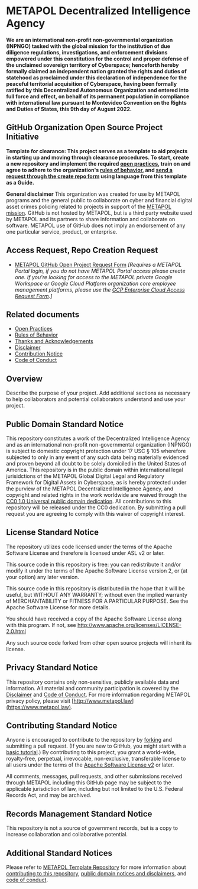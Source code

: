 # METAPOL Decentralized Intelligence Agency
**We are an international non-profit non-governmental organization (INPNGO) tasked with the global mission for the institution of due diligence regulations, investigations, and enforcement divisions empowered under this constitution for the control and proper defense of the unclaimed sovereign territory of Cyberspace; henceforth hereby formally claimed an independent nation granted the rights and duties of statehood as proclaimed under this declaration of independence for the peaceful territorial acquisition of Cyberspace, having been formally ratified by this Decentralized Autonomous Organization and entered into full force and effect, on behalf of its permanent population in compliance with international law pursuant to Montevideo Convention on the Rights and Duties of States, this 9th day of August 2022.**

## GitHub Organization Open Source Project Initiative

**Template for clearance: This project serves as a template to aid projects in starting up and moving through clearance procedures. To start, create a new repository and implement the required [open practices](open_practices.md), train on and agree to adhere to the organization's [rules of behavior](rules_of_behavior.md), and [send a request through the create repo form](https://forms.office.com/Pages/ResponsePage.aspx?id=aQjnnNtg_USr6NJ2cHf8j44WSiOI6uNOvdWse4I-C2NUNk43NzMwODJTRzA4NFpCUk1RRU83RTFNVi4u) using language from this template as a Guide.**

**General disclaimer** This organization was created for use by METAPOL programs and the general public to collaborate on cyber and financial digital asset crimes policing related to projects in support of the [METAPOL mission](https://www.metapol.law).  GitHub is not hosted by METAPOL, but is a third party website used by METAPOL and its partners to share information and collaborate on software. METAPOL use of GitHub does not imply an endorsement of any one particular service, product, or enterprise. 

## Access Request, Repo Creation Request

* [METAPOL GitHub Open Project Request Form](https://www.metapol.law) _[Requires a METAPOL Portal login, if you do not have METAPOL Portal access please create one. If you're looking for access to the METAPOL private Google Workspace or Google Cloud Platform organization core employee management platforms, please use the [GCP Enterprise Cloud Access Request Form](https://www.metapol.law).]_

## Related documents

* [Open Practices](open_practices.md)
* [Rules of Behavior](rules_of_behavior.md)
* [Thanks and Acknowledgements](thanks.md)
* [Disclaimer](DISCLAIMER.md)
* [Contribution Notice](CONTRIBUTING.md)
* [Code of Conduct](code-of-conduct.md)

## Overview

Describe the purpose of your project. Add additional sections as necessary to help collaborators and potential collaborators understand and use your project.
  
## Public Domain Standard Notice
This repository constitutes a work of the Decentralized Intelligence Agency and as an international non-profit non-governmental organization (INPNGO) is
subject to domestic copyright protection under 17 USC § 105 wherefore subjected to only in any event of any such data being materially evidenced and proven beyond all doubt to be solely domiciled in the United States of America. This repository is in
the public domain within international legal jurisidctions of the METAPOL Global Digital Legal and Regulatory Framework for Digital Assets in Cyberspace, as is hereby protected under the purview of the METAPOL Decentralized Intelligence Agency, and copyright and related rights in
the work worldwide are waived through the [CC0 1.0 Universal public domain dedication](https://creativecommons.org/publicdomain/zero/1.0/).
All contributions to this repository will be released under the CC0 dedication. By
submitting a pull request you are agreeing to comply with this waiver of
copyright interest.

## License Standard Notice
The repository utilizes code licensed under the terms of the Apache Software
License and therefore is licensed under ASL v2 or later.

This source code in this repository is free: you can redistribute it and/or modify it under
the terms of the Apache Software License version 2, or (at your option) any
later version.

This source code in this repository is distributed in the hope that it will be useful, but WITHOUT ANY
WARRANTY; without even the implied warranty of MERCHANTABILITY or FITNESS FOR A
PARTICULAR PURPOSE. See the Apache Software License for more details.

You should have received a copy of the Apache Software License along with this
program. If not, see http://www.apache.org/licenses/LICENSE-2.0.html

Any such source code forked from other open source projects will inherit its license.

## Privacy Standard Notice
This repository contains only non-sensitive, publicly available data and
information. All material and community participation is covered by the
[Disclaimer](https://www.metapol.law)
and [Code of Conduct](https://www.metapol.law).
For more information regarding METAPOL privacy policy, please visit [http://www.metapol.law](https://www.metapol.law).

## Contributing Standard Notice
Anyone is encouraged to contribute to the repository by [forking](https://help.github.com/articles/fork-a-repo)
and submitting a pull request. (If you are new to GitHub, you might start with a
[basic tutorial](https://help.github.com/articles/set-up-git).) By contributing
to this project, you grant a world-wide, royalty-free, perpetual, irrevocable,
non-exclusive, transferable license to all users under the terms of the
[Apache Software License v2](http://www.apache.org/licenses/LICENSE-2.0.html) or
later.

All comments, messages, pull requests, and other submissions received through
METAPOL including this GitHub page may be subject to the applicable jurisdiction of law, including but not limited to the U.S. Federal Records Act, and may be archived.

## Records Management Standard Notice
This repository is not a source of government records, but is a copy to increase
collaboration and collaborative potential.

## Additional Standard Notices
Please refer to [METAPOL Template Repository](https://github.com/metapol-law/template)
for more information about [contributing to this repository](https://github.com/metapol-law/template/blob/master/CONTRIBUTING.md),
[public domain notices and disclaimers](https://github.com/metapol-law/template/blob/master/DISCLAIMER.md),
and [code of conduct](https://github.com/metapol-law/template/blob/master/code-of-conduct.md).
